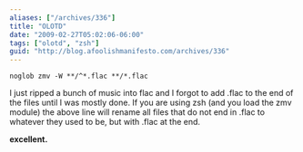 ```yaml
---
aliases: ["/archives/336"]
title: "OLOTD"
date: "2009-02-27T05:02:06-06:00"
tags: ["olotd", "zsh"]
guid: "http://blog.afoolishmanifesto.com/archives/336"
---
```

    noglob zmv -W **/^*.flac **/*.flac

I just ripped a bunch of music into flac and I forgot to add .flac to the end of the files until I was mostly done. If you are using zsh (and you load the zmv module) the above line will rename all files that do not end in .flac to whatever they used to be, but with .flac at the end.

**excellent.**
